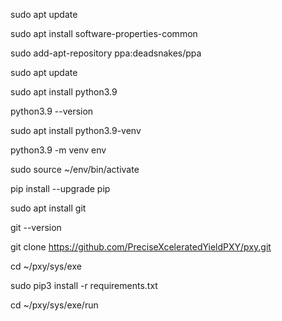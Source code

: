sudo apt update

sudo apt install software-properties-common

sudo add-apt-repository ppa:deadsnakes/ppa

sudo apt update

sudo apt install python3.9

python3.9 --version

sudo apt install python3.9-venv

python3.9 -m venv env

sudo source ~/env/bin/activate

pip install --upgrade pip

sudo apt install git

git --version

git clone https://github.com/PreciseXceleratedYieldPXY/pxy.git

cd ~/pxy/sys/exe

sudo pip3 install -r requirements.txt

cd ~/pxy/sys/exe/run
